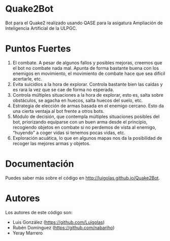 # Quake2Bot
Bot para el Quake2 realizado usando QASE para la asigatura Ampliación de Inteligencia Artificial de la ULPGC.

# Puntos Fuertes
1. El combate. A pesar de algunos fallos y posibles mejoras, creemos que el bot no combate nada mal. Apunta de forma bastante buena con los enemigos en movimiento, el movimiento de combate hace que sea difícil acertarle, etc.
2. Evita suicidios a la hora de explorar. Controla bastante bien las caídas y es rara la vez que se cae de forma no esperada.
3. Controla múltiples situaciones a la hora de explorar, esto es, salta sobre obstáculos, se agacha en huecos, salta huecos del suelo, etc.
4. Estrategia de elección de armas basada en el enemigo cercano. Esto da una cierta ventaja al bot frente a otros bots.
5. Módulo de decisión, que contempla múltiples situaciones posibles del bot, priorizando equiparse con un buen arma desde el principio, recogiendo objetos en combate si no perdemos de vista al enemigo, “huyendo” a coger vidas si tenemos pocas vidas, etc.
6. Exploración acuática, lo que en algunos mapas nos da la posibilidad de recoger las mejores armas y objetos.

# Documentación
Puedes saber más sobre el código en http://luigolas.github.io/Quake2Bot.

# Autores
Los autores de este código son: 
  - Luis González (https://github.com/Luigolas) 
  - Rubén Domínguez (https://github.com/nabariho)
  - Yeray Marrero
